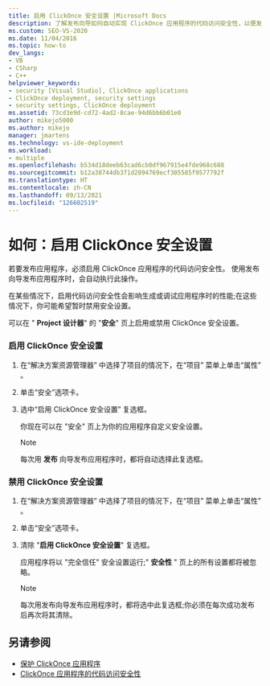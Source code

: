 ```yaml
---
title: 启用 ClickOnce 安全设置 |Microsoft Docs
description: 了解发布向导如何自动实现 ClickOnce 应用程序的代码访问安全性，以便发布应用程序。
ms.custom: SEO-VS-2020
ms.date: 11/04/2016
ms.topic: how-to
dev_langs:
- VB
- CSharp
- C++
helpviewer_keywords:
- security [Visual Studio], ClickOnce applications
- ClickOnce deployment, security settings
- security settings, ClickOnce deployment
ms.assetid: 73cd3e9d-cd72-4ad2-8cae-94d6bb6b01e0
author: mikejo5000
ms.author: mikejo
manager: jmartens
ms.technology: vs-ide-deployment
ms.workload:
- multiple
ms.openlocfilehash: b534d18deeb63cad6cb0df967915e4fde968c688
ms.sourcegitcommit: b12a38744db371d2894769ecf305585f9577792f
ms.translationtype: HT
ms.contentlocale: zh-CN
ms.lasthandoff: 09/13/2021
ms.locfileid: "126602519"
---
```

# <a name="how-to-enable-clickonce-security-settings"></a>如何：启用 ClickOnce 安全设置
若要发布应用程序，必须启用 ClickOnce 应用程序的代码访问安全性。 使用发布向导发布应用程序时，会自动执行此操作。

 在某些情况下，启用代码访问安全性会影响生成或调试应用程序时的性能;在这些情况下，你可能希望暂时禁用安全设置。

 可以在 " **Project 设计器**" 的 "**安全**" 页上启用或禁用 ClickOnce 安全设置。

### <a name="to-enable-clickonce-security-settings"></a>启用 ClickOnce 安全设置

1. 在“解决方案资源管理器” 中选择了项目的情况下，在“项目”  菜单上单击“属性” 。

2. 单击“安全”选项卡。 

3. 选中“启用 ClickOnce 安全设置”  复选框。

     你现在可以在 "安全" 页上为你的应用程序自定义安全设置。

    > [!NOTE]
    > 每次用 **发布** 向导发布应用程序时，都将自动选择此复选框。

### <a name="to-disable-clickonce-security-settings"></a>禁用 ClickOnce 安全设置

1. 在“解决方案资源管理器” 中选择了项目的情况下，在“项目”  菜单上单击“属性” 。

2. 单击“安全”选项卡。 

3. 清除 "**启用 ClickOnce 安全设置**" 复选框。

     应用程序将以 "完全信任" 安全设置运行;" **安全性** " 页上的所有设置都将被忽略。

    > [!NOTE]
    > 每次用发布向导发布应用程序时，都将选中此复选框;你必须在每次成功发布后再次将其清除。

## <a name="see-also"></a>另请参阅
- [保护 ClickOnce 应用程序](../deployment/securing-clickonce-applications.md)
- [ClickOnce 应用程序的代码访问安全性](../deployment/code-access-security-for-clickonce-applications.md)
